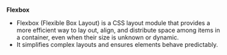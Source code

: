 **Flexbox**

* Flexbox (Flexible Box Layout) is a CSS layout module that provides a more efficient way to lay out, align, and distribute space among items in a container, even when their size is unknown or dynamic.
* It simplifies complex layouts and ensures elements behave predictably.